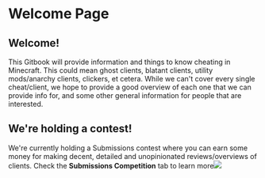# Welcome Page

## Welcome!

This Gitbook will provide information and things to know cheating in Minecraft. This could mean ghost clients, blatant clients, utility mods/anarchy clients, clickers, et cetera. While we can't cover every single cheat/client, we hope to provide a good overview of each one that we can provide info for, and some other general information for people that are interested.

## **We're holding a contest!**

We're currently holding a Submissions contest where you can earn some money for making decent, detailed and unopinionated reviews/overviews of clients. Check the **Submissions Competition** tab to learn more![  
](https://minecraftclients.gitbook.io/minecraftclients-faq/acknowledgements)

